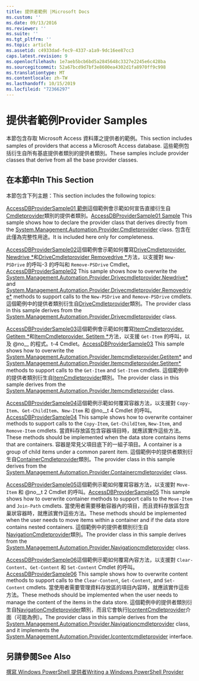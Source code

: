 ```yaml
---
title: 提供者範例 |Microsoft Docs
ms.custom: ''
ms.date: 09/13/2016
ms.reviewer: ''
ms.suite: ''
ms.tgt_pltfrm: ''
ms.topic: article
ms.assetid: c4933dad-fec9-4337-a1a9-9dc16ee87cc3
caps.latest.revision: 9
ms.openlocfilehash: 1e7aeb5bcb6bd5a2845648c3327e2245e6c428ba
ms.sourcegitcommit: 52a67bcd9d7bf3e8600ea4302d1fa8970ff9c998
ms.translationtype: MT
ms.contentlocale: zh-TW
ms.lasthandoff: 10/15/2019
ms.locfileid: "72366297"
---
```

# <a name="provider-samples"></a><span data-ttu-id="ca6b7-102">提供者範例</span><span class="sxs-lookup"><span data-stu-id="ca6b7-102">Provider Samples</span></span>

<span data-ttu-id="ca6b7-103">本節包含存取 Microsoft Access 資料庫之提供者的範例。</span><span class="sxs-lookup"><span data-stu-id="ca6b7-103">This section includes samples of providers that access a Microsoft Access database.</span></span> <span data-ttu-id="ca6b7-104">這些範例包括衍生自所有基底提供者類別的提供者類別。</span><span class="sxs-lookup"><span data-stu-id="ca6b7-104">These samples include provider classes that derive from all the base provider classes.</span></span>

## <a name="in-this-section"></a><span data-ttu-id="ca6b7-105">在本節中</span><span class="sxs-lookup"><span data-stu-id="ca6b7-105">In This Section</span></span>

<span data-ttu-id="ca6b7-106">本節包含下列主題：</span><span class="sxs-lookup"><span data-stu-id="ca6b7-106">This section includes the following topics:</span></span>

<span data-ttu-id="ca6b7-107">[AccessDBProviderSample01 範例](./accessdbprovidersample01.md)這個範例會示範如何宣告直接衍生自[Cmdletprovider](/dotnet/api/System.Management.Automation.Provider.CmdletProvider)類別的提供者類別。</span><span class="sxs-lookup"><span data-stu-id="ca6b7-107">[AccessDBProviderSample01 Sample](./accessdbprovidersample01.md) This sample shows how to declare the provider class that derives directly from the [System.Management.Automation.Provider.Cmdletprovider](/dotnet/api/System.Management.Automation.Provider.CmdletProvider) class.</span></span> <span data-ttu-id="ca6b7-108">包含在此僅為完整性用途。</span><span class="sxs-lookup"><span data-stu-id="ca6b7-108">It is included here only for completeness.</span></span>

<span data-ttu-id="ca6b7-109">[AccessDBProviderSample02](./accessdbprovidersample02.md)這個範例會示範如何覆寫[DriveCmdletprovider. Newdrive \*](/dotnet/api/System.Management.Automation.Provider.DriveCmdletProvider.NewDrive)和[DriveCmdletprovider Removedrive \*](/dotnet/api/System.Management.Automation.Provider.DriveCmdletProvider.RemoveDrive)方法，以支援對 `New-PSDrive` 的呼叫-3 的呼叫和 `Remove-PSDrive` Cmdlet。</span><span class="sxs-lookup"><span data-stu-id="ca6b7-109">[AccessDBProviderSample02](./accessdbprovidersample02.md) This sample shows how to overwrite the [System.Management.Automation.Provider.Drivecmdletprovider.Newdrive\*](/dotnet/api/System.Management.Automation.Provider.DriveCmdletProvider.NewDrive) and [System.Management.Automation.Provider.Drivecmdletprovider.Removedrive\*](/dotnet/api/System.Management.Automation.Provider.DriveCmdletProvider.RemoveDrive) methods to support calls to the `New-PSDrive` and `Remove-PSDrive` cmdlets.</span></span> <span data-ttu-id="ca6b7-110">這個範例中的提供者類別衍生自[DriveCmdletprovider](/dotnet/api/System.Management.Automation.Provider.DriveCmdletProvider)類別。</span><span class="sxs-lookup"><span data-stu-id="ca6b7-110">The provider class in this sample derives from the [System.Management.Automation.Provider.Drivecmdletprovider](/dotnet/api/System.Management.Automation.Provider.DriveCmdletProvider) class.</span></span>

<span data-ttu-id="ca6b7-111">[AccessDBProviderSample03](./accessdbprovidersample03.md)這個範例會示範如何覆寫[ItemCmdletprovider. Getitem \*](/dotnet/api/System.Management.Automation.Provider.ItemCmdletProvider.GetItem)和[ItemCmdletprovider. Setitem \*](/dotnet/api/System.Management.Automation.Provider.ItemCmdletProvider.SetItem)方法，以支援 `Get-Item` 的呼叫，以及 @no__ 的程式。t-4 Cmdlet。</span><span class="sxs-lookup"><span data-stu-id="ca6b7-111">[AccessDBProviderSample03](./accessdbprovidersample03.md) This sample shows how to overwrite the [System.Management.Automation.Provider.Itemcmdletprovider.Getitem\*](/dotnet/api/System.Management.Automation.Provider.ItemCmdletProvider.GetItem) and [System.Management.Automation.Provider.Itemcmdletprovider.Setitem\*](/dotnet/api/System.Management.Automation.Provider.ItemCmdletProvider.SetItem) methods to support calls to the `Get-Item` and `Set-Item` cmdlets.</span></span> <span data-ttu-id="ca6b7-112">這個範例中的提供者類別衍生自[ItemCmdletprovider](/dotnet/api/System.Management.Automation.Provider.ItemCmdletProvider)類別。</span><span class="sxs-lookup"><span data-stu-id="ca6b7-112">The provider class in this sample derives from the [System.Management.Automation.Provider.Itemcmdletprovider](/dotnet/api/System.Management.Automation.Provider.ItemCmdletProvider) class.</span></span>

<span data-ttu-id="ca6b7-113">[AccessDBProviderSample04](./accessdbprovidersample04.md)這個範例示範如何覆寫容器方法，以支援對 `Copy-Item`、`Get-ChildItem`、`New-Item` 和 @no__t 4 Cmdlet 的呼叫。</span><span class="sxs-lookup"><span data-stu-id="ca6b7-113">[AccessDBProviderSample04](./accessdbprovidersample04.md) This sample shows how to overwrite container methods to support calls to the `Copy-Item`, `Get-ChildItem`, `New-Item`, and `Remove-Item` cmdlets.</span></span> <span data-ttu-id="ca6b7-114">當資料存放區包含容器項目時，就應該實作這些方法。</span><span class="sxs-lookup"><span data-stu-id="ca6b7-114">These methods should be implemented when the data store contains items that are containers.</span></span> <span data-ttu-id="ca6b7-115">容器是常見父項目底下的一組子項目。</span><span class="sxs-lookup"><span data-stu-id="ca6b7-115">A container is a group of child items under a common parent item.</span></span> <span data-ttu-id="ca6b7-116">這個範例中的提供者類別衍生自[ContainerCmdletprovider](/dotnet/api/System.Management.Automation.Provider.ContainerCmdletProvider)類別。</span><span class="sxs-lookup"><span data-stu-id="ca6b7-116">The provider class in this sample derives from the [System.Management.Automation.Provider.Containercmdletprovider](/dotnet/api/System.Management.Automation.Provider.ContainerCmdletProvider) class.</span></span>

<span data-ttu-id="ca6b7-117">[AccessDBProviderSample05](./accessdbprovidersample05.md)這個範例示範如何覆寫容器方法，以支援對 `Move-Item` 和 @no__t 2 Cmdlet 的呼叫。</span><span class="sxs-lookup"><span data-stu-id="ca6b7-117">[AccessDBProviderSample05](./accessdbprovidersample05.md) This sample shows how to overwrite container methods to support calls to the `Move-Item` and `Join-Path` cmdlets.</span></span> <span data-ttu-id="ca6b7-118">當使用者需要移動容器內的項目，而且資料存放區包含巢狀容器時，就應該實作這些方法。</span><span class="sxs-lookup"><span data-stu-id="ca6b7-118">These methods should be implemented when the user needs to move items within a container and if the data store contains nested containers.</span></span> <span data-ttu-id="ca6b7-119">這個範例中的提供者類別衍生自[NavigationCmdletprovider](/dotnet/api/System.Management.Automation.Provider.NavigationCmdletProvider)類別。</span><span class="sxs-lookup"><span data-stu-id="ca6b7-119">The provider class in this sample derives from the [System.Management.Automation.Provider.Navigationcmdletprovider](/dotnet/api/System.Management.Automation.Provider.NavigationCmdletProvider) class.</span></span>

<span data-ttu-id="ca6b7-120">[AccessDBProviderSample06](./accessdbprovidersample06.md)這個範例示範如何覆寫內容方法，以支援對 `Clear-Content`、`Get-Content` 和 `Set-Content` Cmdlet 的呼叫。</span><span class="sxs-lookup"><span data-stu-id="ca6b7-120">[AccessDBProviderSample06](./accessdbprovidersample06.md) This sample shows how to overwrite content methods to support calls to the `Clear-Content`, `Get-Content`, and `Set-Content` cmdlets.</span></span> <span data-ttu-id="ca6b7-121">當使用者需要管理資料存放區的項目內容時，就應該實作這些方法。</span><span class="sxs-lookup"><span data-stu-id="ca6b7-121">These methods should be implemented when the user needs to manage the content of the items in the data store.</span></span> <span data-ttu-id="ca6b7-122">這個範例中的提供者類別衍生自[NavigationCmdletprovider](/dotnet/api/System.Management.Automation.Provider.NavigationCmdletProvider)類別，而且它會執行[IcontentCmdletprovider](/dotnet/api/System.Management.Automation.Provider.IContentCmdletProvider)介面（可能為例）。</span><span class="sxs-lookup"><span data-stu-id="ca6b7-122">The provider class in this sample derives from the [System.Management.Automation.Provider.Navigationcmdletprovider](/dotnet/api/System.Management.Automation.Provider.NavigationCmdletProvider) class, and it implements the [System.Management.Automation.Provider.Icontentcmdletprovider](/dotnet/api/System.Management.Automation.Provider.IContentCmdletProvider) interface.</span></span>

## <a name="see-also"></a><span data-ttu-id="ca6b7-123">另請參閱</span><span class="sxs-lookup"><span data-stu-id="ca6b7-123">See Also</span></span>

[<span data-ttu-id="ca6b7-124">撰寫 Windows PowerShell 提供者</span><span class="sxs-lookup"><span data-stu-id="ca6b7-124">Writing a Windows PowerShell Provider</span></span>](./writing-a-windows-powershell-provider.md)